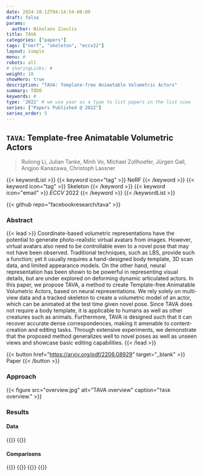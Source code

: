 ```yaml
---
date: 2024-10-12T04:14:54-08:00
draft: false
params:
  author: Nikolaos Zioulis
title: TAVA
categories: ["papers"]
tags: ["nerf", "skeleton", "eccv22"]
layout: simple
menu: #
robots: all
# sharingLinks: #
weight: 10
showHero: true
description: "TAVA: Template-free Animatable Volumetric Actors"
summary: TODO
keywords: #
type: '2022' # we use year as a type to list papers in the list view
series: ["Papers Published @ 2022"]
series_order: 5
---
```


## `TAVA`: Template-free Animatable Volumetric Actors

> Ruilong Li, Julian Tanke, Minh Vo, Michael Zollhoefer, Jürgen Gall, Angjoo Kanazawa, Christoph Lassner

{{< keywordList >}}
{{< keyword icon="tag" >}} NeRF {{< /keyword >}}
{{< keyword icon="tag" >}} Skeleton {{< /keyword >}}
{{< keyword icon="email" >}} *ECCV* 2022 {{< /keyword >}}
{{< /keywordList >}}

{{< github repo="facebookresearch/tava" >}}

### Abstract
{{< lead >}}
Coordinate-based volumetric representations have the potential to generate photo-realistic virtual avatars from images. However, virtual avatars also need to be controllable even to a novel pose that may not have been observed. Traditional techniques, such as LBS, provide such a function; yet it usually requires a hand-designed body template, 3D scan data, and limited appearance models. On the other hand, neural representation has been shown to be powerful in representing visual details, but are under explored on deforming dynamic articulated actors. In this paper, we propose TAVA, a method to create Template-free Animatable Volumetric Actors, based on neural representations. We rely solely on multi-view data and a tracked skeleton to create a volumetric model of an actor, which can be animated at the test time given novel pose. Since TAVA does not require a body template, it is applicable to humans as well as other creatures such as animals. Furthermore, TAVA is designed such that it can recover accurate dense correspondences, making it amenable to content-creation and editing tasks. Through extensive experiments, we demonstrate that the proposed method generalizes well to novel poses as well as unseen views and showcase basic editing capabilities. 
{{< /lead >}}

{{< button href="https://arxiv.org/pdf/2206.08929" target="_blank" >}}
Paper
{{< /button >}}

### Approach

{{< figure
    src="overview.jpg"
    alt="TAVA overview"
    caption="`TAVA` overview."
    >}}

### Results

#### Data
{{<badge label="test" message="ZJU_MOCAP" color="yellowgreen" logo="github" link="https://github.com/zju3dv/neuralbody/blob/master/INSTALL.md#zju-mocap-dataset" target="_blank">}}
{{<badge label="test" message="Human3.6M" color="critical" logo="link" link="http://vision.imar.ro/human3.6m/description.php" target="_blank">}}

#### Comparisons
{{<badge label="body--NeRF" message="NeuralBody" color="coral" logo="github" link="https://github.com/zju3dv/neuralbody" target="_blank">}}
{{<badge label="body--NeRF" message="A--NeRF" color="orange" logo="github" link="https://github.com/LemonATsu/A-NeRF" target="_blank">}}
{{<badge label="body--NeRF" message="AnimatableNeRF" color="cyan" logo="github" link="https://github.com/zju3dv/animatable_nerf" target="_blank">}}
{{<badge label="body--NeRF" message="NARF" color="green" logo="github" link="https://github.com/nogu-atsu/NARF" target="_blank">}}
